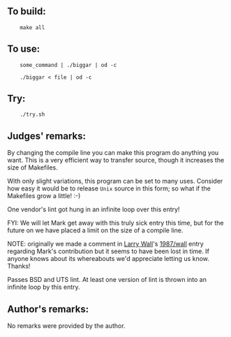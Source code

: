 ## To build:

```<!---sh-->
    make all
```


## To use:

```<!---sh-->
    some_command | ./biggar | od -c

    ./biggar < file | od -c
```


## Try:

```<!---sh-->
    ./try.sh
```


## Judges' remarks:

By changing the compile line you can make this program do anything you
want. This is a very efficient way to transfer source, though it
increases the size of Makefiles.

With only slight variations, this program can be set to many uses.
Consider how easy it would be to release `Unix` source in this form;
so what if the Makefiles grow a little!  :-)

One vendor's lint got hung in an infinite loop over this entry!

FYI:  We will let Mark get away with this truly sick entry this time, but
for the future on we have placed a limit on the size of a compile line.

NOTE: originally we made a comment in [Larry Wall](../../authors.html#Larry_Wall)'s
[1987/wall](../wall/index.html) entry regarding Mark's contribution but it seems to have
been lost in time. If anyone knows about its whereabouts we'd appreciate letting
us know. Thanks!

Passes BSD and UTS lint.  At least one version of lint is thrown into
an infinite loop by this entry.


## Author's remarks:

No remarks were provided by the author.


<!--

    Copyright © 1984-2024 by Landon Curt Noll. All Rights Reserved.

    You are free to share and adapt this file under the terms of this license:

	Creative Commons Attribution-ShareAlike 4.0 International (CC BY-SA 4.0)

    For more information, see:

	https://creativecommons.org/licenses/by-sa/4.0/

-->
